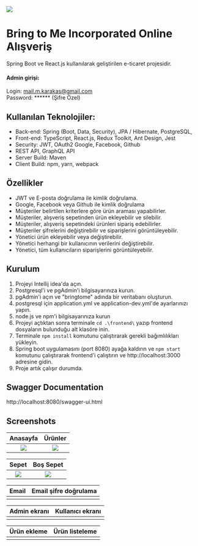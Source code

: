 ![](https://i.ibb.co/71WSSZh/main-Logo-fw.png)
# Bring to Me Incorporated Online Alışveriş

Spring Boot ve React.js kullanılarak geliştirilen e-ticaret projesidir.

#### Admin girişi:

Login: mail.m.karakas@gmail.com <br>
Password: ****** (Şifre Özel)

## Kullanılan Teknolojiler:

* Back-end: Spring (Boot, Data, Security), JPA / Hibernate, PostgreSQL,
* Front-end: TypeScript, React.js, Redux Toolkit, Ant Design, Jest
* Security: JWT, OAuth2 Google, Facebook, Github
* REST API, GraphQL API
* Server Build: Maven
* Client Build: npm, yarn, webpack

## Özellikler

* JWT ve E-posta doğrulama ile kimlik doğrulama.
* Google, Facebook veya Github ile kimlik doğrulama
* Müşteriler belirtilen kriterlere göre ürün araması yapabilirler.
* Müşteriler, alışveriş sepetinden ürün ekleyebilir ve silebilir.
* Müşteriler, alışveriş sepetindeki ürünleri sipariş edebilirler.
* Müşteriler şifrelerini değiştirebilir ve siparişlerini görüntüleyebilir.
* Yönetici ürün ekleyebilir veya değiştirebilir.
* Yönetici herhangi bir kullanıcının verilerini değiştirebilir.
* Yönetici, tüm kullanıcıların siparişlerini görüntüleyebilir.

## Kurulum

1. Projeyi Intellij idea'da açın.
2. Postgresql'i ve pgAdmin'i bilgisayarınıza kurun.
3. pgAdmin'i açın ve "bringtome" adında bir veritabanı oluşturun.
4. postgresql için application.yml ve application-dev.yml'de ayarlarınızı yapın.
5. node.js ve npm'i bilgisayarınıza kurun
6. Projeyi açtıktan sonra terminale `cd .\frontend\` yazıp frontend dosyaların bulunduğu alt klasöre inin. 
6. Terminale `npm install` komutunu çalıştırarak gerekli bağımlılıkları yükleyin.
7. Spring boot uygulamasını (port 8080) ayağa kaldırın ve `npm start` komutunu çalıştırarak frontend'i çalıştırın ve http://localhost:3000 adresine gidin.
8. Proje artık çalışır durumda.

## Swagger Documentation
http://localhost:8080/swagger-ui.html

## Screenshots
Anasayfa  |  Ürünler
:------------------------:|:-------------------------:
![](https://i.ibb.co/jgdgPXf/menu.png)  |  ![](https://i.ibb.co/Y7v6756/urunler.png)

Sepet  |  Boş Sepet
:------------------------:|:-------------------------:
![](https://i.ibb.co/Jn99fr2/sepet.png)  |  ![](https://i.ibb.co/Jn8CBJ7/sepetbo.png)

Email  |  Email şifre doğrulama
:------------------------:|:-------------------------:
![]()  |  ![]()

Admin ekranı  |  Kullanıcı ekranı
:------------------------:|:-------------------------:
![]()  |  ![]()

Ürün ekleme  |  Ürün listeleme
:------------------------:|:-------------------------:
![]()  |  ![]()
